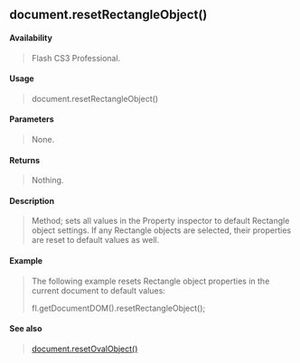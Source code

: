 ## document.resetRectangleObject()

#### Availability

> Flash CS3 Professional.

#### Usage

> document.resetRectangleObject()

#### Parameters

> None.

#### Returns

> Nothing.

#### Description

> Method; sets all values in the Property inspector to default Rectangle object settings. If any Rectangle objects are selected, their properties are reset to default values as well.

#### Example

> The following example resets Rectangle object properties in the current document to default values:
>
> fl.getDocumentDOM().resetRectangleObject();

#### See also

> [document.resetOvalObject()](#_bookmark259)
